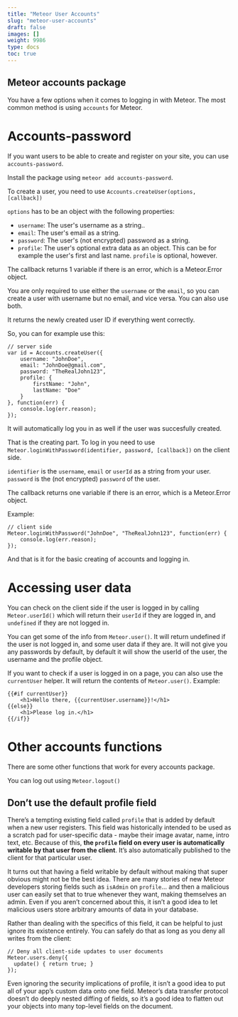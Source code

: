 ```yaml
---
title: "Meteor User Accounts"
slug: "meteor-user-accounts"
draft: false
images: []
weight: 9986
type: docs
toc: true
---
```


## Meteor accounts package
You have a few options when it comes to logging in with Meteor. The most common method is using `accounts` for Meteor.


Accounts-password
===============
If you want users to be able to create and register on your site, you can use `accounts-password`.

Install the package using `meteor add accounts-password`.

To create a user, you need to use `Accounts.createUser(options, [callback])`

`options` has to be an object with the following properties:

 - `username`: The user's username as a string..
 - `email`: The user's email as a string.
 - `password`: The user's (not encrypted) password as a string.
 - `profile`: The user's optional extra data as an object. This can be for example the user's first and last name. `profile` is optional, however.

The callback returns 1 variable if there is an error, which is a Meteor.Error object.

You are only required to use either the `username` or the `email`, so you can create a user with username but no email, and vice versa. You can also use both.

It returns the newly created user ID if everything went correctly.

So, you can for example use this:

    // server side
    var id = Accounts.createUser({
        username: "JohnDoe",
        email: "JohnDoe@gmail.com",
        password: "TheRealJohn123",
        profile: {
            firstName: "John",
            lastName: "Doe"
        }
    }, function(err) {
        console.log(err.reason);
    });

It will automatically log you in as well if the user was succesfully created.

That is the creating part.
To log in you need to use `Meteor.loginWithPassword(identifier, password, [callback])` on the client side.

`identifier` is the `username`, `email` or `userId` as a string from your user.
`password` is the (not encrypted) `password` of the user.

The callback returns one variable if there is an error, which is a Meteor.Error object.

Example:

    // client side
    Meteor.loginWithPassword("JohnDoe", "TheRealJohn123", function(err) {
        console.log(err.reason);
    });

And that is it for the basic creating of accounts and logging in.

Accessing user data
========================
You can check on the client side if the user is logged in by calling `Meteor.userId()` which will return their `userId` if they are logged in, and `undefined` if they are not logged in.

You can get some of the info from `Meteor.user()`. It will return undefined if the user is not logged in, and some user data if they are. It will not give you any passwords by default, by default it will show the userId of the user, the username and the profile object.

If you want to check if a user is logged in on a page, you can also use the `currentUser` helper. It will return the contents of `Meteor.user()`. Example:

    {{#if currentUser}}
        <h1>Hello there, {{currentUser.username}}!</h1>
    {{else}}
        <h1>Please log in.</h1>
    {{/if}}

Other accounts functions
===================================
There are some other functions that work for every accounts package.

You can log out using `Meteor.logout()`

## Don’t use the default profile field
There’s a tempting existing field called `profile` that is added by default when a new user registers. This field was historically intended to be used as a scratch pad for user-specific data - maybe their image avatar, name, intro text, etc. Because of this, **the `profile` field on every user is automatically writable by that user from the client**. It’s also automatically published to the client for that particular user.

It turns out that having a field writable by default without making that super obvious might not be the best idea. There are many stories of new Meteor developers storing fields such as `isAdmin` on `profile`… and then a malicious user can easily set that to true whenever they want, making themselves an admin. Even if you aren’t concerned about this, it isn’t a good idea to let malicious users store arbitrary amounts of data in your database.

Rather than dealing with the specifics of this field, it can be helpful to just ignore its existence entirely. You can safely do that as long as you deny all writes from the client:

    // Deny all client-side updates to user documents
    Meteor.users.deny({
      update() { return true; }
    });

Even ignoring the security implications of profile, it isn’t a good idea to put all of your app’s custom data onto one field. Meteor’s data transfer protocol doesn’t do deeply nested diffing of fields, so it’s a good idea to flatten out your objects into many top-level fields on the document.

